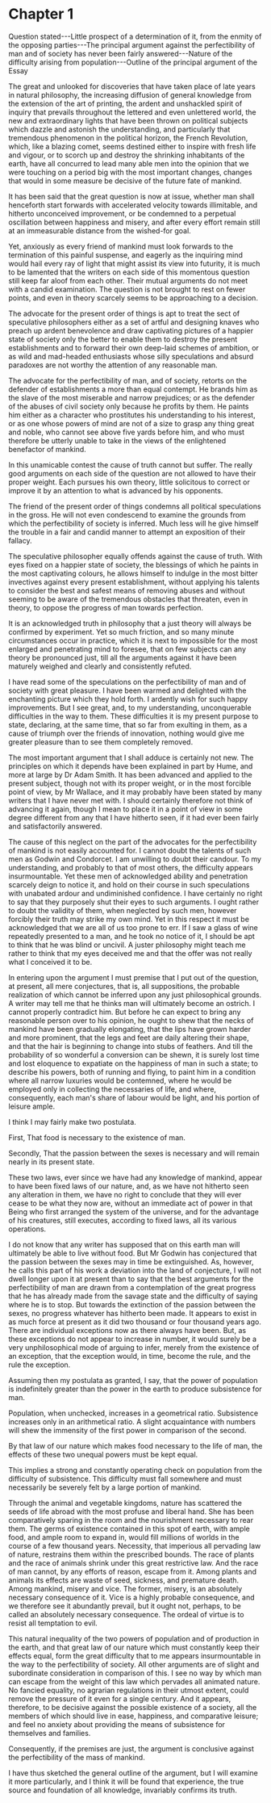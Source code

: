 # Chapter 1


Question stated---Little prospect of a deter­mination of it, from the
enmity of the op­posing parties---The principal argument against the
perfectibility of man and of so­ciety has never been fairly
answered---Na­ture of the difficulty arising from popula­tion---Outline
of the principal argument of the Essay

The great and unlooked for discoveries that have taken place of late
years in natural philosophy, the increasing diffusion of gen­eral
knowledge from the extension of the art of printing, the ar­dent and
unshackled spirit of inquiry that prevails throughout the lettered and
even unlettered world, the new and extraordinary lights that have been
thrown on political subjects which dazzle and astonish the
understanding, and particularly that tremendous phenomenon in the
political horizon, the French Revolution, which, like a blazing comet,
seems destined either to inspire with fresh life and vigour, or to
scorch up and destroy the shrinking in­habitants of the earth, have all
concurred to lead many able men into the opinion that we were touching
on a period big with the most important changes, changes that would in
some measure be decisive of the future fate of mankind.

It has been said that the great question is now at issue, whether man
shall henceforth start forwards with accelerated ve­locity towards
illimitable, and hitherto unconceived improvement, or be condemned to a
perpetual oscillation between happiness and misery, and after every
effort remain still at an immeasurable dis­tance from the wished-for
goal.

Yet, anxiously as every friend of mankind must look for­wards to the
termination of this painful suspense, and eagerly as the inquiring mind
would hail every ray of light that might assist its view into futurity,
it is much to be lamented that the writers on each side of this
momentous question still keep far aloof from each other. Their mutual
arguments do not meet with a candid exami­nation. The question is not
brought to rest on fewer points, and even in theory scarcely seems to be
approaching to a decision.

The advocate for the present order of things is apt to treat the sect of
speculative philosophers either as a set of artful and de­signing knaves
who preach up ardent benevolence and draw capti­vating pictures of a
happier state of society only the better to en­able them to destroy the
present establishments and to forward their own deep-laid schemes of
ambition, or as wild and mad-headed enthusiasts whose silly speculations
and absurd paradoxes are not worthy the attention of any reasonable man.

The advocate for the perfectibility of man, and of society, re­torts on
the defender of establishments a more than equal con­tempt. He brands
him as the slave of the most miserable and nar­row prejudices; or as the
defender of the abuses of civil society only because he profits by them.
He paints him either as a character who prostitutes his understanding to
his interest, or as one whose powers of mind are not of a size to grasp
any thing great and no­ble, who cannot see above five yards before him,
and who must therefore be utterly unable to take in the views of the
enlightened benefactor of mankind.

In this unamicable contest the cause of truth cannot but suf­fer. The
really good arguments on each side of the question are not allowed to
have their proper weight. Each pursues his own theory, little solicitous
to correct or improve it by an attention to what is advanced by his
opponents.

The friend of the present order of things condemns all politi­cal
speculations in the gross. He will not even condescend to exam­ine the
grounds from which the perfectibility of society is inferred. Much less
will he give himself the trouble in a fair and candid manner to attempt
an exposition of their fallacy.

The speculative philosopher equally offends against the cause of truth.
With eyes fixed on a happier state of society, the blessings of which he
paints in the most captivating colours, he al­lows himself to indulge in
the most bitter invectives against every present establishment, without
applying his talents to consider the best and safest means of removing
abuses and without seeming to be aware of the tremendous obstacles that
threaten, even in the­ory, to oppose the progress of man towards
perfection.

It is an acknowledged truth in philosophy that a just theory will always
be confirmed by experiment. Yet so much friction, and so many minute
circumstances occur in practice, which it is next to impossible for the
most enlarged and penetrating mind to fore­see, that on few subjects can
any theory be pronounced just, till all the arguments against it have
been maturely weighed and clearly and consistently refuted.

I have read some of the speculations on the perfectibility of man and of
society with great pleasure. I have been warmed and delighted with the
enchanting picture which they hold forth. I ar­dently wish for such
happy improvements. But I see great, and, to my understanding,
unconquerable difficulties in the way to them. These difficulties it is
my present purpose to state, declaring, at the same time, that so far
from exulting in them, as a cause of tri­umph over the friends of
innovation, nothing would give me greater pleasure than to see them
completely removed.

The most important argument that I shall adduce is cer­tainly not new.
The principles on which it depends have been ex­plained in part by Hume,
and more at large by Dr Adam Smith. It has been advanced and applied to
the present subject, though not with its proper weight, or in the most
forcible point of view, by Mr Wallace, and it may probably have been
stated by many writers that I have never met with. I should certainly
therefore not think of advancing it again, though I mean to place it in
a point of view in some degree different from any that I have hitherto
seen, if it had ever been fairly and satisfactorily answered.

The cause of this neglect on the part of the advocates for the
perfectibility of mankind is not easily accounted for. I cannot doubt
the talents of such men as Godwin and Condorcet. I am un­willing to
doubt their candour. To my understanding, and proba­bly to that of most
others, the difficulty appears insurmount­able. Yet these men of
acknowledged ability and penetration scarcely deign to notice it, and
hold on their course in such specu­lations with unabated ardour and
undiminished confidence. I have certainly no right to say that they
purposely shut their eyes to such arguments. I ought rather to doubt the
validity of them, when ne­glected by such men, however forcibly their
truth may strike my own mind. Yet in this respect it must be
acknowledged that we are all of us too prone to err. If I saw a glass of
wine repeatedly pre­sented to a man, and he took no notice of it, I
should be apt to think that he was blind or uncivil. A juster philosophy
might teach me rather to think that my eyes deceived me and that the
offer was not really what I conceived it to be.

In entering upon the argument I must premise that I put out of the
question, at present, all mere conjectures, that is, all suppositions,
the probable realization of which cannot be inferred upon any just
philosophical grounds. A writer may tell me that he thinks man will
ultimately become an ostrich. I cannot properly contradict him. But
before he can expect to bring any reasonable person over to his opinion,
he ought to shew that the necks of mankind have been gradually
elongating, that the lips have grown harder and more prominent, that the
legs and feet are daily alter­ing their shape, and that the hair is
beginning to change into stubs of feathers. And till the probability of
so wonderful a conversion can be shewn, it is surely lost time and lost
eloquence to expatiate on the happiness of man in such a state; to
describe his powers, both of running and flying, to paint him in a
condition where all narrow luxuries would be contemned, where he would
be employed only in collecting the necessaries of life, and where,
consequently, each man's share of labour would be light, and his
portion of leisure ample.

I think I may fairly make two postulata.

First, That food is necessary to the existence of man.

Secondly, That the passion between the sexes is necessary and will
remain nearly in its present state.

These two laws, ever since we have had any knowledge of mankind, appear
to have been fixed laws of our nature, and, as we have not hitherto seen
any alteration in them, we have no right to conclude that they will ever
cease to be what they now are, without an immediate act of power in that
Being who first arranged the system of the universe, and for the
advantage of his creatures, still executes, according to fixed laws, all
its various operations.

I do not know that any writer has supposed that on this earth man will
ultimately be able to live without food. But Mr God­win has conjectured
that the passion between the sexes may in time be extinguished. As,
however, he calls this part of his work a deviation into the land of
conjecture, I will not dwell longer upon it at present than to say that
the best arguments for the perfectibil­ity of man are drawn from a
contemplation of the great progress that he has already made from the
savage state and the difficulty of saying where he is to stop. But
towards the extinction of the passion between the sexes, no progress
whatever has hitherto been made. It appears to exist in as much force at
present as it did two thousand or four thousand years ago. There are
individual excep­tions now as there always have been. But, as these
exceptions do not appear to increase in number, it would surely be a
very un­philosophical mode of arguing to infer, merely from the
existence of an exception, that the exception would, in time, become the
rule, and the rule the exception.

Assuming then my postulata as granted, I say, that the power of
population is indefinitely greater than the power in the earth to
produce subsistence for man.

Population, when unchecked, increases in a geometrical ra­tio.
Subsistence increases only in an arithmetical ratio. A slight
ac­quaintance with numbers will shew the immensity of the first power in
comparison of the second.

By that law of our nature which makes food necessary to the life of man,
the effects of these two unequal powers must be kept equal.

This implies a strong and constantly operating check on population from
the difficulty of subsistence. This difficulty must fall somewhere and
must necessarily be severely felt by a large portion of mankind.

Through the animal and vegetable kingdoms, nature has scattered the
seeds of life abroad with the most profuse and liberal hand. She has
been comparatively sparing in the room and the nourishment necessary to
rear them. The germs of existence con­tained in this spot of earth, with
ample food, and ample room to expand in, would fill millions of worlds
in the course of a few thou­sand years. Necessity, that imperious all
pervading law of nature, restrains them within the prescribed bounds.
The race of plants and the race of animals shrink under this great
restrictive law. And the race of man cannot, by any efforts of reason,
escape from it. Among plants and animals its effects are waste of seed,
sickness, and premature death. Among mankind, misery and vice. The
for­mer, misery, is an absolutely necessary consequence of it. Vice is a
highly probable consequence, and we therefore see it abundantly prevail,
but it ought not, perhaps, to be called an absolutely neces­sary
consequence. The ordeal of virtue is to resist all temptation to evil.

This natural inequality of the two powers of population and of
production in the earth, and that great law of our nature which must
constantly keep their effects equal, form the great difficulty that to
me appears insurmountable in the way to the perfectibility of society.
All other arguments are of slight and subordinate con­sideration in
comparison of this. I see no way by which man can escape from the weight
of this law which pervades all animated nature. No fancied equality, no
agrarian regulations in their ut­most extent, could remove the pressure
of it even for a single cen­tury. And it appears, therefore, to be
decisive against the possible existence of a society, all the members of
which should live in ease, happiness, and comparative leisure; and feel
no anxiety about pro­viding the means of subsistence for themselves and
families.

Consequently, if the premises are just, the argument is con­clusive
against the perfectibility of the mass of mankind.

I have thus sketched the general outline of the argument, but I will
examine it more particularly, and I think it will be found that
experience, the true source and foundation of all knowledge, invariably
confirms its truth.

